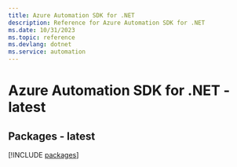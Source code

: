 ```yaml
---
title: Azure Automation SDK for .NET
description: Reference for Azure Automation SDK for .NET
ms.date: 10/31/2023
ms.topic: reference
ms.devlang: dotnet
ms.service: automation
---
```

# Azure Automation SDK for .NET - latest
## Packages - latest
[!INCLUDE [packages](automation-index.md)]